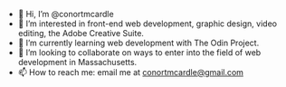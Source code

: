 - 👋 Hi, I’m @conortmcardle
- 👀 I’m interested in front-end web development, graphic design, video editing, the Adobe Creative Suite.
- 🌱 I’m currently learning web development with The Odin Project.
- 💞️ I’m looking to collaborate on ways to enter into the field of web development in Massachusetts.
- 📫 How to reach me: email me at conortmcardle@gmail.com

<!---
conortmcardle/conortmcardle is a ✨ special ✨ repository because its `README.md` (this file) appears on your GitHub profile.
You can click the Preview link to take a look at your changes.
--->
